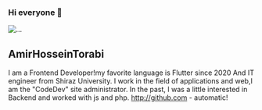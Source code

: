 ### Hi everyone 👋
![...](https://cdn.iconscout.com/icon/free/png-256/flutter-2038877-1720090.png)
## AmirHosseinTorabi
I am a Frontend Developer!my favorite language is Flutter since 2020 And IT engineer from Shiraz University.
I work in the field of applications and web,I am the "CodeDev" site administrator.
In the past, I was a little interested in Backend and worked with js and php.
http://github.com - automatic!
